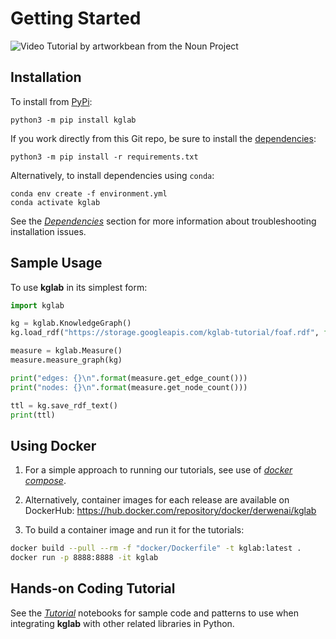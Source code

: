 # Getting Started

<img src="../assets/nouns/tutorial.png" alt="Video Tutorial by artworkbean from the Noun Project" />

## Installation

To install from [PyPi](https://pypi.python.org/pypi/kglab):
```
python3 -m pip install kglab
```

If you work directly from this Git repo, be sure to install the 
[dependencies](https://pip.pypa.io/en/stable/reference/pip_install/#requirements-file-format):
```
python3 -m pip install -r requirements.txt
```

Alternatively, to install dependencies using `conda`:
```
conda env create -f environment.yml
conda activate kglab
```

See the [*Dependencies*](../depend/#troubleshooting) section for more
information about troubleshooting installation issues.


## Sample Usage

To use **kglab** in its simplest form:
```python
import kglab

kg = kglab.KnowledgeGraph()
kg.load_rdf("https://storage.googleapis.com/kglab-tutorial/foaf.rdf", format="xml")

measure = kglab.Measure()
measure.measure_graph(kg)

print("edges: {}\n".format(measure.get_edge_count()))
print("nodes: {}\n".format(measure.get_node_count()))

ttl = kg.save_rdf_text()
print(ttl)
```

## Using Docker

1. For a simple approach to running our tutorials, see use of [_docker compose_](tutorial/#use-docker-compose).

2. Alternatively, container images for each release are available on DockerHub: <https://hub.docker.com/repository/docker/derwenai/kglab>

3. To build a container image and run it for the tutorials:
```bash
docker build --pull --rm -f "docker/Dockerfile" -t kglab:latest .
docker run -p 8888:8888 -it kglab
```


## Hands-on Coding Tutorial

See the [*Tutorial*](../tutorial/) notebooks for sample code and
patterns to use when integrating **kglab** with other related
libraries in Python.
